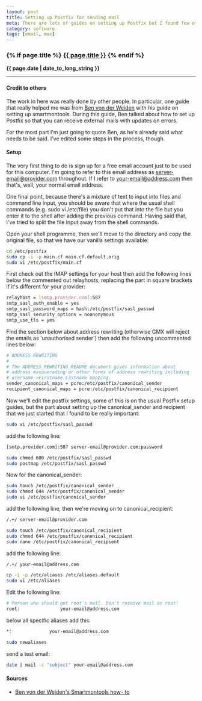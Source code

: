 ```yaml
---
layout: post
title: Setting up Postfix for sending mail
meta: There are lots of guides on setting up Postfix but I found few of them worked with Mac and also GMX as a provider. Here's a summary of how to do it.
category: software
tags: [email, mac]
---
```

<h3 class="page.title">
  {% if page.title %}
    <a href="{{ site.baseurl }}{{ page.url }}">{{ page.title }}</a>
  {% endif %}
</h3>

**{{ page.date | date_to_long_string }}**

___
#### Credit to others
The work in here was really done by other people.
In particular, one guide that really helped me was from [Ben von der Weiden](https://bitbucket.org/benjamin-von-der-weiden/smartmontools-mac-osx-howto/src) with his guide on setting up smartmontools.
During this guide, Ben talked about how to set up Postfix so that you can receive external mails with updates on errors.

For the most part I'm just going to quote Ben, as he's already said what needs to be said.
I've edited some steps in the process, though.

#### Setup
The very first thing to do is sign up for a free email account just to be used for this computer.
I'm going to refer to this email address as server-email@provider.com throughout.
If I refer to your-email@address.com then that's, well, your normal email address.

One final point, because there's a mixture of text to input into files and command line input, you should be aware that where the usual shell commands (e.g. sudo vi /etc/file) you don't put that into the file but you enter it to the shell after adding the previous command.
Having said that, I've tried to split the file input away from the shell commands.

Open your shell programme, then we'll move to the directory and copy the original file, so that we have our vanilla settings available:

```sh
cd /etc/postfix
sudo cp -i -p main.cf main.cf.default.orig
sudo vi /etc/postfix/main.cf
```

First check out the IMAP settings for your host then add the following lines below the commented out relayhosts, replacing the part in square brackets if it's different for your provider:

```sh
relayhost = [smtp.provider.com]:587
smtp_sasl_auth_enable = yes
smtp_sasl_password_maps = hash:/etc/postfix/sasl_passwd
smtp_sasl_security_options = noanonymous
smtp_use_tls = yes
```

Find the section below about address rewriting (otherwise GMX will reject the emails as 'unauthorised sender') then add the following uncommented lines below:

```sh
# ADDRESS REWRITING
#
# The ADDRESS_REWRITING_README document gives information about
# address masquerading or other forms of address rewriting including
# username->Firstname.Lastname mapping.
sender_canonical_maps = pcre:/etc/postfix/canonical_sender
recipient_canonical_maps = pcre:/etc/postfix/canonical_recipient
```

Now we'll edit the postfix settings, some of this is on the usual Postfix setup guides, but the part about setting up the canonical_sender and recipient that we just started that I found to be really important:

```sh
sudo vi /etc/postfix/sasl_passwd
```

add the following line:

```sh
[smtp.provider.com]:587 server-email@provider.com:password
```

```sh
sudo chmod 600 /etc/postfix/sasl_passwd
sudo postmap /etc/postfix/sasl_passwd
```

Now for the canonical_sender:

```sh
sudo touch /etc/postfix/canonical_sender
sudo chmod 644 /etc/postfix/canonical_sender
sudo vi /etc/postfix/canonical_sender
```

add the following line, then we're moving on to canonical_recipient:

```sh
/.+/ server-email@provider.com
```

```sh
sudo touch /etc/postfix/canonical_recipient
sudo chmod 644 /etc/postfix/canonical_recipient
sudo nano /etc/postfix/canonical_recipient
```

add the following line:

```sh
/.+/ your-email@address.com
```

```sh
cp -i -p /etc/aliases /etc/aliases.default
sudo vi /etc/aliases
```

Edit the following line:

```sh
# Person who should get root's mail. Don't receive mail as root!
root:				your-email@address.com
```

below all specific aliases add this:
```sh
*:				your-email@address.com

sudo newaliases
```
send a test email:

```sh
date | mail -s "subject" your-email@address.com
```

#### Sources
* [Ben von der Weiden's Smartmontools how- to](https://bitbucket.org/benjamin-von-der-weiden/smartmontools-mac-osx-howto/src)
